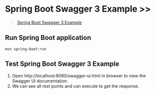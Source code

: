 # Spring Boot Swagger 3 Example >> 

> [Spring Boot Swagger 3 Example](https://www.techgeeknext.com/spring-boot/spring-boot-swagger3-example/)

## Run Spring Boot application
```
mvn spring-boot:run
```
## Test Spring Boot Swagger 3 Example
<ol>
<li>Open http://localhost:8080/swagger-ui.html in browser to view the Swagger UI documentation. </li>
<li>We can see all rest points and can execute to get the response.</li>
</ol>
